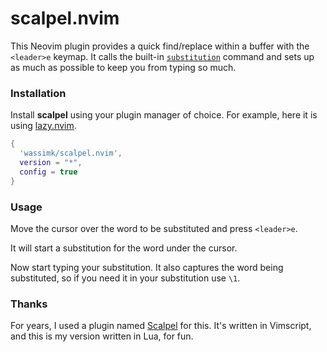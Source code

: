 # scalpel.nvim

This Neovim plugin provides a quick find/replace within a buffer with the `<leader>e` keymap. It calls the built-in [`substitution`](https://neovim.io/doc/user/usr_10.html#10.2) command and sets up as much as possible to keep you from typing so much.

### Installation

Install **scalpel** using your plugin manager of choice. For example, here it is using [lazy.nvim](https://github.com/folke/lazy.nvim).

```lua
{
  'wassimk/scalpel.nvim',
  version = "*",
  config = true
}
```

### Usage

Move the cursor over the word to be substituted and press `<leader>e`.

It will start a substitution for the word under the cursor.

Now start typing your substitution. It also captures the word being substituted, so if you need it in your substitution use `\1`.

### Thanks

For years, I used a plugin named [Scalpel](https://github.com/wincent/scalpel) for this. It's written in Vimscript, and this is my version written in Lua, for fun.

